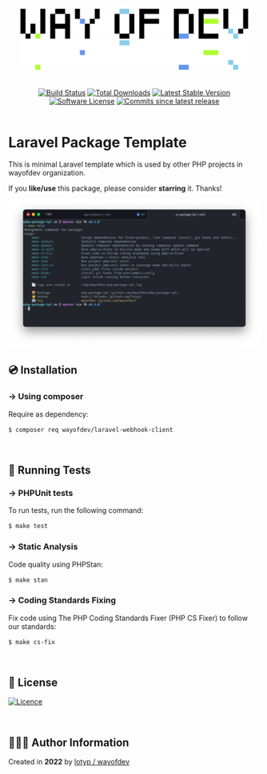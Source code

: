 <br>

<div align="center">
<img width="456" src="https://raw.githubusercontent.com/wayofdev/ansible-role-tpl/master/assets/logo.gh-light-mode-only.png#gh-light-mode-only">
<img width="456" src="https://raw.githubusercontent.com/wayofdev/ansible-role-tpl/master/assets/logo.gh-dark-mode-only.png#gh-dark-mode-only">
</div>


<br>

<br>

<div align="center">
<a href="https://github.com/wayofdev/laravel-webhook-client/actions"><img alt="Build Status" src="https://img.shields.io/endpoint.svg?url=https%3A%2F%2Factions-badge.atrox.dev%2Fwayofdev%2Flaravel-webhook-client%2Fbadge&style=flat-square"/></a>
<a href="https://packagist.org/packages/wayofdev/laravel-webhook-client"><img src="https://img.shields.io/packagist/dt/wayofdev/laravel-webhook-client?&style=flat-square" alt="Total Downloads"></a>
<a href="https://packagist.org/packages/wayofdev/laravel-webhook-client"><img src="https://img.shields.io/packagist/v/wayofdev/laravel-webhook-client?&style=flat-square" alt="Latest Stable Version"></a>
<a href="https://packagist.org/packages/wayofdev/laravel-webhook-client"><img src="https://img.shields.io/packagist/l/wayofdev/laravel-webhook-client?style=flat-square&color=blue" alt="Software License"/></a>
<a href="https://packagist.org/packages/wayofdev/laravel-webhook-client"><img alt="Commits since latest release" src="https://img.shields.io/github/commits-since/wayofdev/laravel-webhook-client/latest?style=flat-square"></a>
</div>

<br>

# Laravel Package Template

This is minimal Laravel template which is used by other PHP projects in wayofdev organization.

If you **like/use** this package, please consider **starring** it. Thanks!

![Screenshot](assets/screenshot.png)

## 💿 Installation

### → Using composer

Require as dependency:

```bash
$ composer req wayofdev/laravel-webhook-client
```

<br>

## 🧪 Running Tests

### → PHPUnit tests

To run tests, run the following command:

```bash
$ make test
```

### → Static Analysis

Code quality using PHPStan:

```bash
$ make stan
```

### → Coding Standards Fixing

Fix code using The PHP Coding Standards Fixer (PHP CS Fixer) to follow our standards:

```bash
$ make cs-fix
```

<br>

## 🤝 License

[![Licence](https://img.shields.io/github/license/wayofdev/laravel-webhook-client?style=for-the-badge&color=blue)](./LICENSE)

<br>

## 🙆🏼‍♂️ Author Information

Created in **2022** by [lotyp / wayofdev](https://github.com/wayofdev)

<br>
